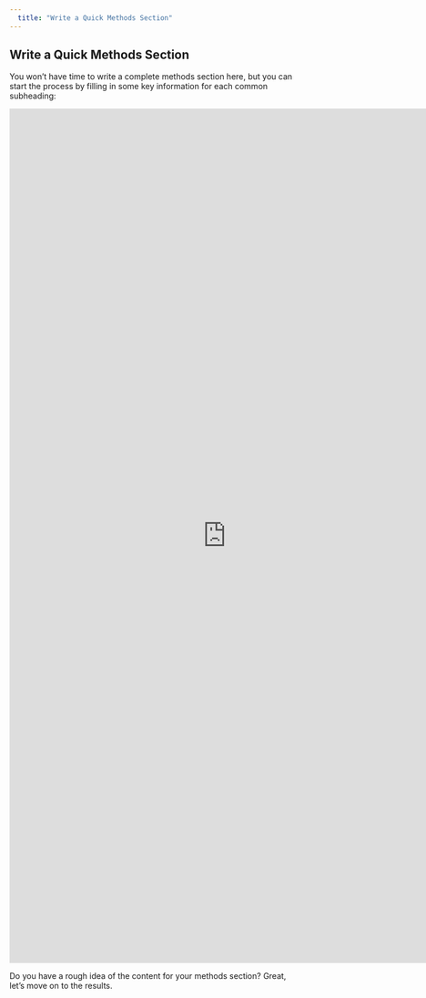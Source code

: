 ```yaml
---
  title: "Write a Quick Methods Section"
---
```


## Write a Quick Methods Section

You won’t have time to write a complete methods section here, but you can start the process by filling in some key information for each common subheading:

<iframe src="https://docs.google.com/forms/d/e/1FAIpQLSfNaRKyrZeYijkTkiEzRpgaeNzvNsV2P4LxJMXBKjCdXoYujA/viewform?usp=sf_link" width="760" height="1500" frameborder="0" marginheight="0" marginwidth="0">Loading...</iframe>

Do you have a rough idea of the content for your methods section? Great, let’s move on to the results.
